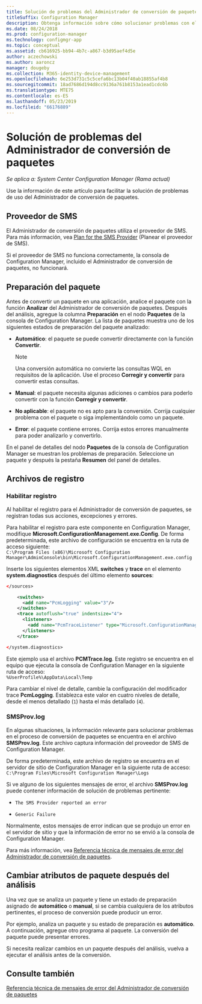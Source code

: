 ```yaml
---
title: Solución de problemas del Administrador de conversión de paquetes
titleSuffix: Configuration Manager
description: Obtenga información sobre cómo solucionar problemas con el Administrador de conversión de paquetes en Configuration Manager.
ms.date: 08/24/2018
ms.prod: configuration-manager
ms.technology: configmgr-app
ms.topic: conceptual
ms.assetid: cb616925-bb94-4b7c-a867-b3d95aef4d5e
author: aczechowski
ms.author: aaroncz
manager: dougeby
ms.collection: M365-identity-device-management
ms.openlocfilehash: 6e253d731c5c5cefa6bc13b04f40ab18855af4b8
ms.sourcegitcommit: 18ad7686d194d8cc9136a761b8153a1ead1cdc6b
ms.translationtype: MTE75
ms.contentlocale: es-ES
ms.lasthandoff: 05/23/2019
ms.locfileid: "66176889"
---
```

# <a name="troubleshoot-package-conversion-manager"></a>Solución de problemas del Administrador de conversión de paquetes

*Se aplica a: System Center Configuration Manager (Rama actual)*

<!--1357861-->

Use la información de este artículo para facilitar la solución de problemas de uso del Administrador de conversión de paquetes.



## <a name="sms-provider"></a>Proveedor de SMS

El Administrador de conversión de paquetes utiliza el proveedor de SMS. Para más información, vea [Plan for the SMS Provider](/sccm/core/plan-design/hierarchy/plan-for-the-sms-provider) (Planear el proveedor de SMS).

Si el proveedor de SMS no funciona correctamente, la consola de Configuration Manager, incluido el Administrador de conversión de paquetes, no funcionará.



## <a name="package-readiness"></a>Preparación del paquete

Antes de convertir un paquete en una aplicación, analice el paquete con la función **Analizar** del Administrador de conversión de paquetes. Después del análisis, agregue la columna **Preparación** en el nodo **Paquetes** de la consola de Configuration Manager. La lista de paquetes muestra uno de los siguientes estados de preparación del paquete analizado:

 - **Automático**: el paquete se puede convertir directamente con la función **Convertir**.      

    > [!NOTE]  
    > Una conversión automática no convierte las consultas WQL en requisitos de la aplicación. Use el proceso **Corregir y convertir** para convertir estas consultas.  

 - **Manual**: el paquete necesita algunas adiciones o cambios para poderlo convertir con la función **Corregir y convertir**.  

 - **No aplicable**: el paquete no es apto para la conversión. Corrija cualquier problema con el paquete o siga implementándolo como un paquete.  

 - **Error**: el paquete contiene errores. Corrija estos errores manualmente para poder analizarlo y convertirlo.  

En el panel de detalles del nodo **Paquetes** de la consola de Configuration Manager se muestran los problemas de preparación. Seleccione un paquete y después la pestaña **Resumen** del panel de detalles.



## <a name="log-files"></a>Archivos de registro

### <a name="enable-logging"></a>Habilitar registro

Al habilitar el registro para el Administrador de conversión de paquetes, se registran todas sus acciones, excepciones y errores. 

Para habilitar el registro para este componente en Configuration Manager, modifique **Microsoft.ConfigurationManagement.exe.Config**. De forma predeterminada, este archivo de configuración se encuentra en la ruta de acceso siguiente:  
`C:\Program Files (x86)\Microsoft Configuration Manager\AdminConsole\bin\Microsoft.ConfigurationManagement.exe.config`  

Inserte los siguientes elementos XML **switches** y **trace** en el elemento **system.diagnostics** después del último elemento **sources**:

``` XML
</sources>

    <switches>
      <add name="PcmLogging" value="3"/>
    </switches>
    <trace autoflush="true" indentsize="4">
      <listeners>
        <add name="PcmTraceListener" type="Microsoft.ConfigurationManagement.UserCentric.Logging.RolloverLogTraceListener, Microsoft.ConfigurationManagement.UserCentric.Logging" initializeData="%UserProfile%\AppData\Local\Temp\PcmTrace.log"/>
      </listeners>
    </trace>

</system.diagnostics>
```

Este ejemplo usa el archivo **PCMTrace.log**. Este registro se encuentra en el equipo que ejecuta la consola de Configuration Manager en la siguiente ruta de acceso:  
`%UserProfile%\AppData\Local\Temp`

Para cambiar el nivel de detalle, cambie la configuración del modificador trace **PcmLogging**. Establezca este valor en cuatro niveles de detalle, desde el menos detallado (`1`) hasta el más detallado (`4`).


### <a name="smsprovlog"></a>SMSProv.log

En algunas situaciones, la información relevante para solucionar problemas en el proceso de conversión de paquetes se encuentra en el archivo **SMSProv.log**. Este archivo captura información del proveedor de SMS de Configuration Manager.

De forma predeterminada, este archivo de registro se encuentra en el servidor de sitio de Configuration Manager en la siguiente ruta de acceso:  
`C:\Program Files\Microsoft Configuration Manager\Logs`

Si ve alguno de los siguientes mensajes de error, el archivo **SMSProv.log** puede contener información de solución de problemas pertinente:

- `The SMS Provider reported an error`

- `Generic Failure`

Normalmente, estos mensajes de error indican que se produjo un error en el servidor de sitio y que la información de error no se envió a la consola de Configuration Manager.

Para más información, vea [Referencia técnica de mensajes de error del Administrador de conversión de paquetes](/sccm/apps/pcm/error-messages).



## <a name="changing-package-attributes-after-analysis"></a>Cambiar atributos de paquete después del análisis

Una vez que se analiza un paquete y tiene un estado de preparación asignado de **automático** o **manual**, si se cambia cualquiera de los atributos pertinentes, el proceso de conversión puede producir un error.

Por ejemplo, analiza un paquete y su estado de preparación es **automático**. A continuación, agregue otro programa al paquete. La conversión del paquete puede presentar errores.

Si necesita realizar cambios en un paquete después del análisis, vuelva a ejecutar el análisis antes de la conversión. 



## <a name="see-also"></a>Consulte también

[Referencia técnica de mensajes de error del Administrador de conversión de paquetes](/sccm/apps/pcm/error-messages)
